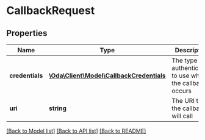 # CallbackRequest

## Properties
Name | Type | Description | Notes
------------ | ------------- | ------------- | -------------
**credentials** | [**\Oda\Client\Model\CallbackCredentials**](CallbackCredentials.md) | The type of authentication to use when the callback occurs | [optional] 
**uri** | **string** | The URI that the callback will call | [optional] 

[[Back to Model list]](../README.md#documentation-for-models) [[Back to API list]](../README.md#documentation-for-api-endpoints) [[Back to README]](../README.md)


